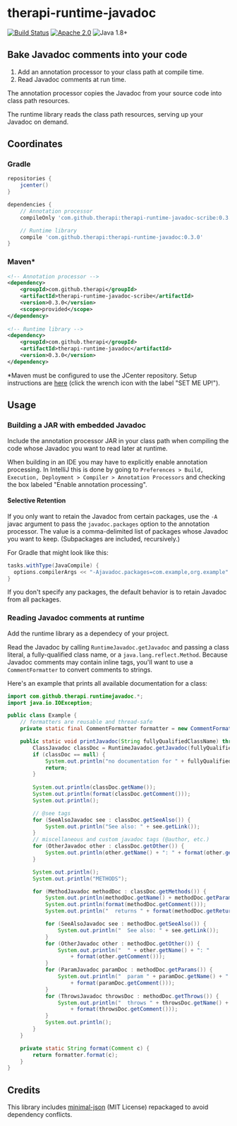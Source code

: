 # therapi-runtime-javadoc

[![Build Status](https://travis-ci.org/dnault/therapi-runtime-javadoc.svg?branch=master)](https://travis-ci.org/dnault/therapi-runtime-javadoc)
[![Apache 2.0](https://img.shields.io/badge/license-Apache%202.0-blue.svg)](http://www.apache.org/licenses/LICENSE-2.0)
![Java 1.8+](https://img.shields.io/badge/java-1.8+-lightgray.svg)


## Bake Javadoc comments into your code

1. Add an annotation processor to your class path at compile time.
2. Read Javadoc comments at run time.

The annotation processor copies the Javadoc from your source code
into class path resources.

The runtime library reads the class path resources, serving up your
Javadoc on demand.


## Coordinates

### Gradle

```groovy
repositories {    
    jcenter()
}

dependencies {
    // Annotation processor
    compileOnly 'com.github.therapi:therapi-runtime-javadoc-scribe:0.3.0'

    // Runtime library
    compile 'com.github.therapi:therapi-runtime-javadoc:0.3.0'        
}
```

### Maven*

```xml
<!-- Annotation processor -->
<dependency>
    <groupId>com.github.therapi</groupId>
    <artifactId>therapi-runtime-javadoc-scribe</artifactId>
    <version>0.3.0</version>
    <scope>provided</scope>
</dependency>
    
<!-- Runtime library -->
<dependency>
    <groupId>com.github.therapi</groupId>
    <artifactId>therapi-runtime-javadoc</artifactId>
    <version>0.3.0</version>
</dependency>
```

*Maven must be configured to use the JCenter repository. Setup instructions are
[here](https://bintray.com/bintray/jcenter) (click the wrench icon with the
label "SET ME UP!").


## Usage

### Building a JAR with embedded Javadoc

Include the annotation processor JAR in your class path when compiling
the code whose Javadoc you want to read later at runtime. 

When building in an IDE you may have to explicitly enable annotation processing.
In IntelliJ this is done by going to 
`Preferences > Build, Execution, Deployment > Compiler > Annotation Processors`
and checking the box labeled "Enable annotation processing".


#### Selective Retention

If you only want to retain the Javadoc from certain packages, use the
`-A` javac argument to pass the `javadoc.packages` option to the annotation
processor. The value is a comma-delimited list of packages whose Javadoc
you want to keep. (Subpackages are included, recursively.)
    
For Gradle that might look like this:

```groovy
tasks.withType(JavaCompile) {            
  options.compilerArgs << "-Ajavadoc.packages=com.example,org.example"
}
```

If you don't specify any packages, the default behavior is to retain Javadoc
from all packages.


### Reading Javadoc comments at runtime

Add the runtime library as a dependecy of your project.

Read the Javadoc by calling `RuntimeJavadoc.getJavadoc` and passing a
class literal, a fully-qualified class name, or a `java.lang.reflect.Method`.
Because Javadoc comments may contain inline tags, you'll want to use a
`CommentFormatter` to convert comments to strings.

Here's an example that prints all available documentation for a class:

```java
import com.github.therapi.runtimejavadoc.*;
import java.io.IOException;

public class Example {
    // formatters are reusable and thread-safe
    private static final CommentFormatter formatter = new CommentFormatter();

    public static void printJavadoc(String fullyQualifiedClassName) throws IOException {
        ClassJavadoc classDoc = RuntimeJavadoc.getJavadoc(fullyQualifiedClassName).orElse(null);
        if (classDoc == null) {
            System.out.println("no documentation for " + fullyQualifiedClassName);
            return;
        }
                                
        System.out.println(classDoc.getName());
        System.out.println(format(classDoc.getComment()));
        System.out.println();

        // @see tags
        for (SeeAlsoJavadoc see : classDoc.getSeeAlso()) {
            System.out.println("See also: " + see.getLink());
        }
        // miscellaneous and custom javadoc tags (@author, etc.)
        for (OtherJavadoc other : classDoc.getOther()) {
            System.out.println(other.getName() + ": " + format(other.getComment()));
        }

        System.out.println();
        System.out.println("METHODS");

        for (MethodJavadoc methodDoc : classDoc.getMethods()) {
            System.out.println(methodDoc.getName() + methodDoc.getParamTypes());
            System.out.println(format(methodDoc.getComment()));
            System.out.println("  returns " + format(methodDoc.getReturns()));

            for (SeeAlsoJavadoc see : methodDoc.getSeeAlso()) {
                System.out.println("  See also: " + see.getLink());
            }
            for (OtherJavadoc other : methodDoc.getOther()) {
                System.out.println("  " + other.getName() + ": "
                    + format(other.getComment()));
            }
            for (ParamJavadoc paramDoc : methodDoc.getParams()) {
                System.out.println("  param " + paramDoc.getName() + " "
                    + format(paramDoc.getComment()));
            }
            for (ThrowsJavadoc throwsDoc : methodDoc.getThrows()) {
                System.out.println("  throws " + throwsDoc.getName() + " "
                    + format(throwsDoc.getComment()));
            }
            System.out.println();
        }
    }

    private static String format(Comment c) {
        return formatter.format(c);
    }
}
```

## Credits

This library includes [minimal-json](https://github.com/ralfstx/minimal-json)
(MIT License) repackaged to avoid dependency conflicts.
